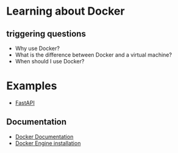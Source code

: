 # Learning about Docker

## triggering questions

- Why use Docker?
- What is the difference between Docker and a virtual machine?
- When should I use Docker?

# Examples

- [FastAPI](examples/docker_fastapi.md)

## Documentation

- [Docker Documentation](https://docs.docker.com/)
- [Docker Engine installation](https://docs.docker.com/engine/)
